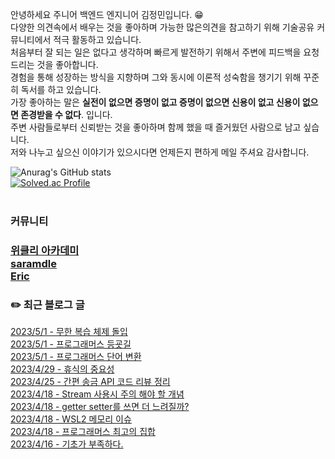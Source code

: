
안녕하세요 주니어 백엔드 엔지니어 김정민입니다. 😁 <br>
다양한 의견속에서 배우는 것을 좋아하며 가능한 많은의견을 참고하기 위해 기술공유 커뮤니티에서 적극 활동하고 있습니다.<br>
처음부터 잘 되는 일은 없다고 생각하며 빠르게 발전하기 위해서 주변에 피드백을 요청드리는 것을 좋아합니다. <br>
경험을 통해 성장하는 방식을 지향하며 그와 동시에 이론적 성숙함을 챙기기 위해 꾸준히 독서를 하고 있습니다. <br>
가장 좋아하는 말은 **실전이 없으면 증명이 없고 증명이 없으면 신용이 없고 신용이 없으면 존경받을 수 없다**. 입니다. <br>
주변 사람들로부터 신뢰받는 것을 좋아하며 함께 했을 때 즐거웠던 사람으로 남고 싶습니다. <br>
저와 나누고 싶으신 이야기가 있으시다면 언제든지 편하게 메일 주셔요 감사합니다.<br>

![Anurag's GitHub stats](https://github-readme-stats.vercel.app/api?username=jungmini0601&show_icons=true&theme=radical)<br>
[![Solved.ac Profile](http://mazassumnida.wtf/api/v2/generate_badge?boj=kJungmin)](https://solved.ac/kJungmin/)<br><br>

<h3> 커뮤니티 <h3>

[위클리 아카데미](https://www.weekly.ac/) <br>
[saramdle](https://discord.gg/aupDwXxfnc) <br>
[Eric](https://discord.com/invite/7qNA6tG) <br>

<h3>✏️ 최근 블로그 글</h3> 

[2023/5/1 - 무한 복습 체제 돌입](https://jungmini-laboratory.tistory.com/46) <br>
[2023/5/1 - 프로그래머스 등굣길](https://jungmini-laboratory.tistory.com/45) <br>
[2023/5/1 - 프로그래머스 단어 변환](https://jungmini-laboratory.tistory.com/44) <br>
[2023/4/29 - 휴식의 중요성](https://jungmini-laboratory.tistory.com/43) <br>
[2023/4/25 - 간편 송금 API 코드 리뷰 정리](https://jungmini-laboratory.tistory.com/42) <br>
[2023/4/18 - Stream 사용시 주의 해야 할 개념](https://jungmini-laboratory.tistory.com/41) <br>
[2023/4/18 - getter setter를 쓰면 더 느려질까?](https://jungmini-laboratory.tistory.com/40) <br>
[2023/4/18 - WSL2 메모리 이슈](https://jungmini-laboratory.tistory.com/39) <br>
[2023/4/18 - 프로그래머스 최고의 집합](https://jungmini-laboratory.tistory.com/38) <br>
[2023/4/16 - 기초가 부족하다.](https://jungmini-laboratory.tistory.com/37) <br>

